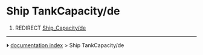 # Ship TankCapacity/de
1.  REDIRECT [Ship_Capacity/de](Ship_Capacity/de.md)



---
⏵ [documentation index](../README.md) > Ship TankCapacity/de
